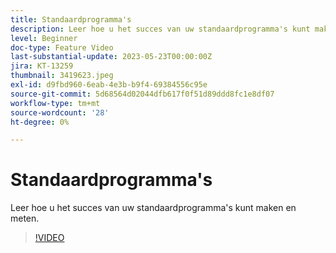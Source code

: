 ```yaml
---
title: Standaardprogramma's
description: Leer hoe u het succes van uw standaardprogramma's kunt maken en meten.
level: Beginner
doc-type: Feature Video
last-substantial-update: 2023-05-23T00:00:00Z
jira: KT-13259
thumbnail: 3419623.jpeg
exl-id: d9fbd960-6eab-4e3b-b9f4-69384556c95e
source-git-commit: 5d68564d02044dfb617f0f51d89ddd8fc1e8df07
workflow-type: tm+mt
source-wordcount: '28'
ht-degree: 0%

---
```


# Standaardprogramma&#39;s

Leer hoe u het succes van uw standaardprogramma&#39;s kunt maken en meten.

>[!VIDEO](https://video.tv.adobe.com/v/3419623/?learn=on)
